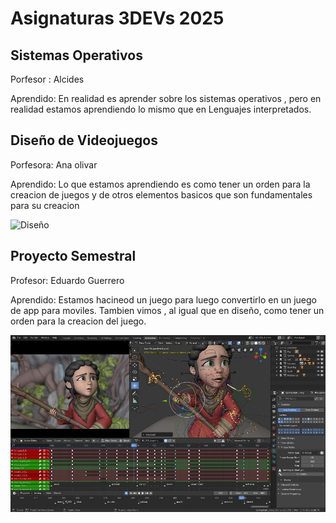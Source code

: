 # Asignaturas 3DEVs 2025

## Sistemas Operativos
Porfesor : Alcides

Aprendido: En realidad es aprender sobre los sistemas operativos , pero en realidad estamos aprendiendo lo mismo que en Lenguajes interpretados.

## Diseño de Videojuegos

Porfesora: Ana olivar

Aprendido: Lo que estamos aprendiendo es como tener un orden para la creacion de juegos y de otros elementos basicos que son fundamentales para su creacion

![Diseño](assests/diseñojuegos.jpg)

## Proyecto Semestral

Profesor: Eduardo Guerrero

Aprendido: Estamos hacineod un juego para luego convertirlo en un juego de app para moviles. Tambien vimos , al igual que en diseño, como tener un orden para la creacion del juego.

![Proyecto](assests/crear.jpg)